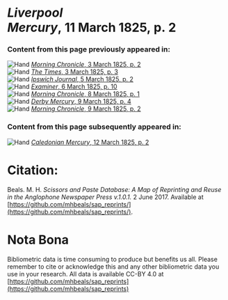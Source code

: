 # *Liverpool Mercury*, 11 March 1825, p. 2  
  
### Content from this page previously appeared in:  
![Hand](http://scissorsandpaste.net/wp-content/uploads/2017/06/smallhandpointer.png) [*Morning Chronicle*, 3 March 1825, p. 2](https://mhbeals.github.io/sap_html/Morning-Chronicle/Morning-Chronicle-3-March-1825-p-2)  
![Hand](http://scissorsandpaste.net/wp-content/uploads/2017/06/smallhandpointer.png) [*The Times*, 3 March 1825, p. 3](https://mhbeals.github.io/sap_html/The-Times/The-Times-3-March-1825-p-3)  
![Hand](http://scissorsandpaste.net/wp-content/uploads/2017/06/smallhandpointer.png) [*Ipswich Journal*, 5 March 1825, p. 2](https://mhbeals.github.io/sap_html/Ipswich-Journal/Ipswich-Journal-5-March-1825-p-2)  
![Hand](http://scissorsandpaste.net/wp-content/uploads/2017/06/smallhandpointer.png) [*Examiner*, 6 March 1825, p. 10](https://mhbeals.github.io/sap_html/Examiner/Examiner-6-March-1825-p-10)  
![Hand](http://scissorsandpaste.net/wp-content/uploads/2017/06/smallhandpointer.png) [*Morning Chronicle*, 8 March 1825, p. 1](https://mhbeals.github.io/sap_html/Morning-Chronicle/Morning-Chronicle-8-March-1825-p-1)  
![Hand](http://scissorsandpaste.net/wp-content/uploads/2017/06/smallhandpointer.png) [*Derby Mercury*, 9 March 1825, p. 4](https://mhbeals.github.io/sap_html/Derby-Mercury/Derby-Mercury-9-March-1825-p-4)  
![Hand](http://scissorsandpaste.net/wp-content/uploads/2017/06/smallhandpointer.png) [*Morning Chronicle*, 9 March 1825, p. 2](https://mhbeals.github.io/sap_html/Morning-Chronicle/Morning-Chronicle-9-March-1825-p-2)  
  
### Content from this page subsequently appeared in:  
![Hand](http://scissorsandpaste.net/wp-content/uploads/2017/06/smallhandpointer.png) [*Caledonian Mercury*, 12 March 1825, p. 2](https://mhbeals.github.io/sap_html/Caledonian-Mercury/Caledonian-Mercury-12-March-1825-p-2)  


# Citation: 

Beals. M. H. *Scissors and Paste Database: A Map of Reprinting and Reuse in the Anglophone Newspaper Press v.1.0.1.* 2 June 2017. Available at [https://github.com/mhbeals/sap_reprints/](https://github.com/mhbeals/sap_reprints/). 

# Nota Bona

Bibliometric data is time consuming to produce but benefits us all. Please remember to cite or acknowledge this and any other bibliometric data you use in your research. All data is available CC-BY 4.0 at [https://github.com/mhbeals/sap_reprints](https://github.com/mhbeals/sap_reprints)